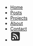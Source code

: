 * [Home](/)
* [Posts](posts.md)
* [Projects](projects.md)
* [About](about.md)
* [Contact](mailto:levigilbert00@gmail.com)
* [![RSS Feed](images/rss.png)](rss.md)
<a href="https://raw.githubusercontent.com/levigilbert/levigilbert.github.io/master/feed.rss"><img src="https://www.w3schools.com/xml/pic_rss.gif" width="36" height="14"></a>